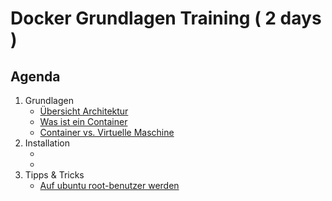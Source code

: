 # Docker Grundlagen Training ( 2 days )

## Agenda 

  1. Grundlagen 
     * [Übersicht Architektur](architektur.md)
     * [Was ist ein Container](container.md)
     * [Container vs. Virtuelle Maschine](container-vs-vm.md)
  1. Installation
     * [](overview-distros.md)
     * [](linux-client-ubuntu-kubectl.md)
  1. Tipps & Tricks 
     * [Auf ubuntu root-benutzer werden](sudo.md)

